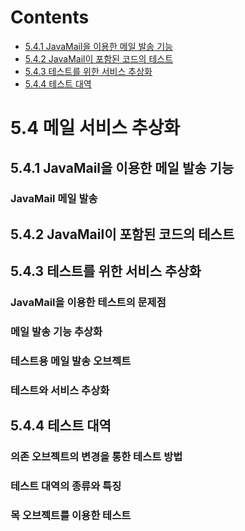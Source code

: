 # Contents

- [5.4.1 JavaMail을 이용한 메일 발송 기능](#541-JavaMail을-이용한-메일-발송-기능)
- [5.4.2 JavaMail이 포함된 코드의 테스트](#542-JavaMail이-포함된-코드의-테스트)
- [5.4.3 테스트를 위한 서비스 추상화](#543-테스트를-위한-서비스-추상화)
- [5.4.4 테스트 대역](#544-테스트-대역)

# 5.4 메일 서비스 추상화

## 5.4.1 JavaMail을 이용한 메일 발송 기능

### JavaMail 메일 발송

## 5.4.2 JavaMail이 포함된 코드의 테스트

## 5.4.3 테스트를 위한 서비스 추상화

### JavaMail을 이용한 테스트의 문제점

### 메일 발송 기능 추상화

### 테스트용 메일 발송 오브젝트

### 테스트와 서비스 추상화

## 5.4.4 테스트 대역

### 의존 오브젝트의 변경을 통한 테스트 방법

### 테스트 대역의 종류와 특징

### 목 오브젝트를 이용한 테스트
